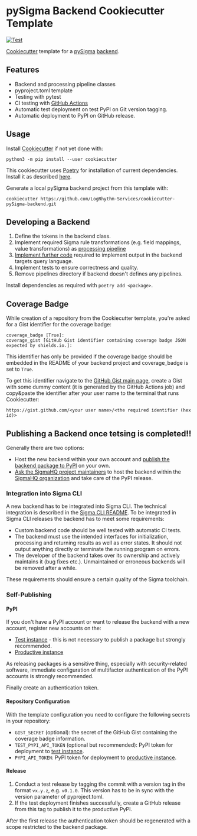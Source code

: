 # pySigma Backend Cookiecutter Template
[![Test](https://github.com/LogRhythm-Services/cookiecutter-pySigma-backend/actions/workflows/test.yml/badge.svg)](https://github.com/SigmaHQ/cookiecutter-pySigma-backend/actions/workflows/test.yml)

[Cookiecutter](https://github.com/cookiecutter/cookiecutter) template for a
[pySigma](https://github.com/SigmaHQ/pySigma) [backend](https://sigmahq-pysigma.readthedocs.io/en/latest/Backends.html).

## Features

* Backend and processing pipeline classes
* pyproject.toml template
* Testing with pytest
* CI testing with [GitHub Actions](https://docs.github.com/en/actions)
* Automatic test deployment on test PyPI on Git version tagging.
* Automatic deployment to PyPI on GitHub release.

## Usage

Install [Cookiecutter](https://cookiecutter.readthedocs.io/en/latest/installation.html) if not yet done with:

```
python3 -m pip install --user cookiecutter
```

This cookiecutter uses [Poetry](https://python-poetry.org) for installation of current dependencies. Install it as
described [here](https://python-poetry.org/docs/#installation).

Generate a local pySigma backend project from this template with:

```
cookiecutter https://github.com/LogRhythm-Services/cookiecutter-pySigma-backend.git
```

## Developing a Backend

1. Define the tokens in the backend class.
1. Implement required Sigma rule transformations (e.g. field mappings, value transformations) as [processing
   pipeline](https://sigmahq-pysigma.readthedocs.io/en/latest/Processing_Pipelines.html#processing-pipeline)
1. [Implement further code](https://sigmahq-pysigma.readthedocs.io/en/latest/Backends.html) required to implement output
   in the backend targets query language.
1. Implement tests to ensure correctness and quality.
1. Remove pipelines directory if backend doesn't defines any pipelines.

Install dependencies as required with `poetry add <package>`.

## Coverage Badge

While creation of a repository from the Cookiecutter template, you're asked for a Gist identifier for the coverage
badge:

```
coverage_badge [True]:
coverage_gist [GitHub Gist identifier containing coverage badge JSON expected by shields.io.]:
```

This identifier has only be provided if the coverage badge should be embedded in the README of your backend project and
coverage_badge is set to `True`.

To get this identifier navigate to the [GitHub Gist main page](https://gist.github.com/), create a Gist with some
dummy content (it is generated by the GitHub Actions job) and copy&paste the identifier after your user name to the
terminal that runs Cookiecutter:

```
https://gist.github.com/<your user name>/<the required identifier (hex id)>
```

## Publishing a Backend once tetsing is completed!!

Generally there are two options:

* Host the new backend within your own account and [publish the backend package to PyPI](https://packaging.python.org/en/latest/tutorials/packaging-projects/) on your
  own.
* [Ask the SigmaHQ project maintainers](https://github.com/SigmaHQ/pySigma/discussions/new) to host the backend within
  the [SigmaHQ organization](https://github.com/SigmaHQ) and take care of the PyPI release.

### Integration into Sigma CLI

A new backend has to be integrated into Sigma CLI. The technical integration is described in the [Sigma CLI
README](https://github.com/SigmaHQ/sigma-cli#integration-of-backends-and-pipelines). To be integrated in Sigma CLI
releases the backend has to meet some requirements:

* Custom backend code should be well tested with automatic CI tests.
* The backend must use the intended interfaces for initialization, processing and returning results as well as error
  states. It should not output anything directly or terminate the running program on errors.
* The developer of the backend takes over its ownership and actively maintains it (bug fixes etc.). Unmaintained or
  erroneous backends will be removed after a while.

These requirements should ensure a certain quality of the Sigma toolchain.

### Self-Publishing

#### PyPI

If you don't have a PyPI account or want to release the backend with a new account, register new accounts on the:

* [Test instance](https://test.pypi.org/account/register/) - this is not necessary to publish a package but strongly
  recommended.
* [Productive instance](https://pypi.org/account/register/)

As releasing packages is a sensitive thing, especially with security-related software, immediate configuration of
multifactor authentication of the PyPI accounts is strongly recommended.

Finally create an authentication token.

#### Repository Configuration

With the template configuration you need to configure the following secrets in your repository:

* `GIST_SECRET` (optional): the secret of the GitHub Gist containing the coverage badge information.
* `TEST_PYPI_API_TOKEN` (optional but recommended): PyPI token for deployment to [test instance](https://test.pypi.org/).
* `PYPI_API_TOKEN`: PyPI token for deployment to [productive instance](https://pypi.org/).

#### Release

1. Conduct a test release by tagging the commit with a version tag in the format `vx.y.z`, e.g. `v0.1.0`. This version
   has to be in sync with the version parameter of pyproject.toml.
1. If the test deployment finishes successfully, create a GitHub release from this tag to publish it to the productive PyPI.

After the first release the authentication token should be regenerated with a scope restricted to the backend package.
